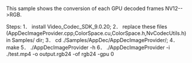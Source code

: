 This sample shows the conversion of each GPU decoded frames NV12-->RGB. 

Steps:
1．	install Video_Codec_SDK_9.0.20;
2．	replace these files (AppDecImageProvider.cpp,ColorSpace.cu,ColorSpace.h,NvCodecUtils.h) in Samples/ dir;
3．	cd ./Samples/AppDec/AppDecImageProvider/;
4．	make
5．	./AppDecImageProvider -h
6．	./AppDecImageProvider -i ./test.mp4 -o output.rgb24 -of rgb24 -gpu 0

